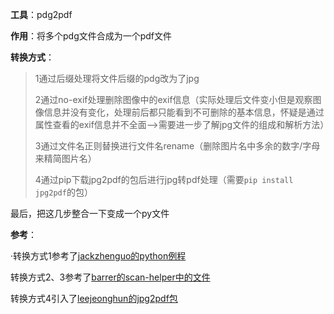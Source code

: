**工具**：pdg2pdf

**作用**：将多个pdg文件合成为一个pdf文件

**转换方式**：

>1通过后缀处理将文件后缀的pdg改为了jpg
>
>2通过no-exif处理删除图像中的exif信息（实际处理后文件变小但是观察图像信息并没有变化，处理前后都只能看到不可删除的基本信息，怀疑是通过属性查看的exif信息并不全面-->需要进一步了解jpg文件的组成和解析方法）
>
>3通过文件名正则替换进行文件名rename（删除图片名中多余的数字/字母来精简图片名）
>
>4通过pip下载jpg2pdf的包后进行jpg转pdf处理（需要`pip install jpg2pdf`的包）
>
最后，把这几步整合一下变成一个py文件

**参考**：

·转换方式1参考了[jackzhenguo的python例程](https://github.com/jackzhenguo/python-small-examples/blob/master/md/105.md "py")

转换方式2、3参考了[barrer的scan-helper中的文件](https://github.com/barrer/scan-helper "scan")

转换方式4引入了[leejeonghun的jpg2pdf包](https://github.com/leejeonghun/jpg2pdf)



